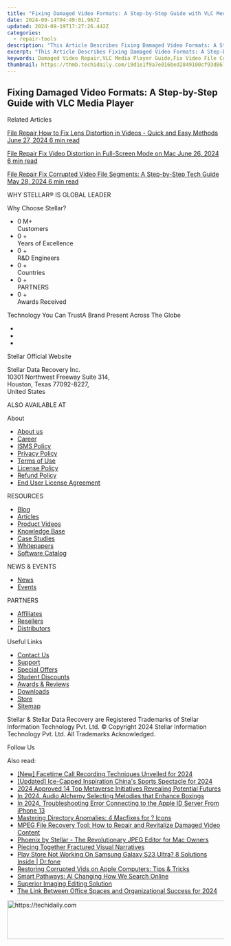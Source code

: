 ```yaml
---
title: "Fixing Damaged Video Formats: A Step-by-Step Guide with VLC Media Player"
date: 2024-09-14T04:49:01.967Z
updated: 2024-09-19T17:27:26.442Z
categories:
  - repair-tools
description: "This Article Describes Fixing Damaged Video Formats: A Step-by-Step Guide with VLC Media Player"
excerpt: "This Article Describes Fixing Damaged Video Formats: A Step-by-Step Guide with VLC Media Player"
keywords: Damaged Video Repair,VLC Media Player Guide,Fix Video File Corruption,Convert Damaged Videos,Troubleshooting Video Playback,Restore Corrupted Media Files,Video File Repair Tool
thumbnail: https://thmb.techidaily.com/19d1e1f9a7e016bed2849100cf93d86788ddae5b2cf2f12f9be9d04582b68734.jpg
---
```


## Fixing Damaged Video Formats: A Step-by-Step Guide with VLC Media Player

Related Articles

[File Repair  How to Fix Lens Distortion in Videos - Quick and Easy Methods June 27, 2024  6 min read](https://tools.techidaily.com/stellardata-recovery/buy-now/)

[File Repair  Fix Video Distortion in Full-Screen Mode on Mac June 26, 2024  6 min read](https://tools.techidaily.com/stellardata-recovery/buy-now/)

[File Repair  Fix Corrupted Video File Segments: A Step-by-Step Tech Guide May 28, 2024  6 min read](https://tools.techidaily.com/stellardata-recovery/buy-now/)

 WHY STELLAR® IS GLOBAL LEADER

 Why Choose Stellar?

* 0  M+  
Customers
* 0 +  
Years of Excellence
* 0 +  
R&D Engineers
* 0 +  
Countries
* 0 +  
PARTNERS
* 0 +  
Awards Received

 Technology You Can TrustA Brand Present Across The Globe

* [](https://www.stellarinfo.com/images/v7/ISO-27001-2013-Certificate.pdf)
* [](https://www.stellarinfo.com/images/v7/ISO-9001-2008Certificate.pdf)
* [](https://tools.techidaily.com/stellardata-recovery/buy-now/)

 Stellar Official Website

 Stellar Data Recovery Inc.  
 10301 Northwest Freeway Suite 314,  
 Houston, Texas 77092-8227,  
 United States

 ALSO AVAILABLE AT

 About

* [About us](https://tools.techidaily.com/stellardata-recovery/buy-now/)
* [Career](https://tools.techidaily.com/stellardata-recovery/buy-now/)
* [ISMS Policy](https://tools.techidaily.com/stellardata-recovery/buy-now/)
* [Privacy Policy](https://tools.techidaily.com/stellardata-recovery/buy-now/)
* [Terms of Use](https://tools.techidaily.com/stellardata-recovery/buy-now/)
* [License Policy](https://www.stellarinfo.com/software-licensing-usage.php)
* [Refund Policy](https://tools.techidaily.com/stellardata-recovery/buy-now/)
* [End User License Agreement](https://tools.techidaily.com/stellardata-recovery/buy-now/)

 RESOURCES

* [Blog](https://tools.techidaily.com/stellardata-recovery/buy-now/)
* [Articles](https://tools.techidaily.com/stellardata-recovery/buy-now/)
* [Product Videos](https://tools.techidaily.com/stellardata-recovery/buy-now/)
* [Knowledge Base](https://tools.techidaily.com/stellardata-recovery/buy-now/)
* [Case Studies](https://tools.techidaily.com/stellardata-recovery/buy-now/)
* [Whitepapers](https://tools.techidaily.com/stellardata-recovery/buy-now/)
* [Software Catalog](https://tools.techidaily.com/stellardata-recovery/buy-now/)

 NEWS & EVENTS

* [News](https://tools.techidaily.com/stellardata-recovery/buy-now/)
* [Events](https://www.stellarinfo.com/affiliate-summit/affiliate-summit.php)

 PARTNERS

* [Affiliates](https://tools.techidaily.com/stellardata-recovery/buy-now/)
* [Resellers](https://tools.techidaily.com/stellardata-recovery/buy-now/)
* [Distributors](https://tools.techidaily.com/stellardata-recovery/buy-now/)

 Useful Links

* [Contact Us](https://www.stellarinfo.com/contact/contact-us.php)
* [Support](https://tools.techidaily.com/stellardata-recovery/buy-now/)
* [Special Offers](https://tools.techidaily.com/stellardata-recovery/buy-now/)
* [Student Discounts](https://www.stellarinfo.com/student-discount/)
* [Awards & Reviews](https://tools.techidaily.com/stellardata-recovery/buy-now/)
* [Downloads](https://www.stellarinfo.com/download.php)
* [Store](https://tools.techidaily.com/stellardata-recovery/buy-now/)
* [Sitemap](https://www.stellarinfo.com/sitemap.php)

 Stellar & Stellar Data Recovery are Registered Trademarks of Stellar Information Technology Pvt. Ltd. © Copyright 2024 Stellar Information Technology Pvt. Ltd. All Trademarks Acknowledged.

Follow Us [](https://www.facebook.com/stellardata) [](https://twitter.com/stellarinfo) [](https://www.linkedin.com/company/stellardatarecovery/) [](https://www.youtube.com/c/stellardatarecovery)

<ins class="adsbygoogle"
     style="display:block"
     data-ad-format="autorelaxed"
     data-ad-client="ca-pub-7571918770474297"
     data-ad-slot="1223367746"></ins>

<ins class="adsbygoogle"
     style="display:block"
     data-ad-client="ca-pub-7571918770474297"
     data-ad-slot="8358498916"
     data-ad-format="auto"
     data-full-width-responsive="true"></ins>

<span class="atpl-alsoreadstyle">Also read:</span>
<div><ul>
<li><a href="https://screen-recording.techidaily.com/new-facetime-call-recording-techniques-unveiled-for-2024/"><u>[New] Facetime Call Recording Techniques Unveiled for 2024</u></a></li>
<li><a href="https://article-posts.techidaily.com/updated-ice-capped-inspiration-chinas-sports-spectacle-for-2024/"><u>[Updated] Ice-Capped Inspiration China's Sports Spectacle for 2024</u></a></li>
<li><a href="https://article-knowledge.techidaily.com/2024-approved-14-top-metaverse-initiatives-revealing-potential-futures/"><u>2024 Approved 14 Top Metaverse Initiatives Revealing Potential Futures</u></a></li>
<li><a href="https://extra-information.techidaily.com/in-2024-audio-alchemy-selecting-melodies-that-enhance-boxings/"><u>In 2024, Audio Alchemy Selecting Melodies that Enhance Boxings</u></a></li>
<li><a href="https://apple-account.techidaily.com/in-2024-troubleshooting-error-connecting-to-the-apple-id-server-from-iphone-13-by-drfone-ios/"><u>In 2024, Troubleshooting Error Connecting to the Apple ID Server From iPhone 13</u></a></li>
<li><a href="https://data-wizards.techidaily.com/mastering-directory-anomalies-4-macfixes-for-icons/"><u>Mastering Directory Anomalies: 4 Macfixes for ? Icons</u></a></li>
<li><a href="https://data-wizards.techidaily.com/mpeg-file-recovery-tool-how-to-repair-and-revitalize-damaged-video-content/"><u>MPEG File Recovery Tool: How to Repair and Revitalize Damaged Video Content</u></a></li>
<li><a href="https://data-wizards.techidaily.com/phoenix-by-stellar-the-revolutionary-jpeg-editor-for-mac-owners/"><u>Phoenix by Stellar - The Revolutionary JPEG Editor for Mac Owners</u></a></li>
<li><a href="https://data-wizards.techidaily.com/piecing-together-fractured-visual-narratives/"><u>Piecing Together Fractured Visual Narratives</u></a></li>
<li><a href="https://fix-guide.techidaily.com/play-store-not-working-on-samsung-galaxy-s23-ultra-8-solutions-inside-drfone-by-drfone-fix-android-problems-fix-android-problems/"><u>Play Store Not Working On Samsung Galaxy S23 Ultra? 8 Solutions Inside | Dr.fone</u></a></li>
<li><a href="https://data-wizards.techidaily.com/restoring-corrupted-vids-on-apple-computers-tips-and-tricks/"><u>Restoring Corrupted Vids on Apple Computers: Tips & Tricks</u></a></li>
<li><a href="https://tech-haven.techidaily.com/smart-pathways-ai-changing-how-we-search-online/"><u>Smart Pathways: AI Changing How We Search Online</u></a></li>
<li><a href="https://data-wizards.techidaily.com/superior-imaging-editing-solution/"><u>Superior Imaging Editing Solution</u></a></li>
<li><a href="https://some-skills.techidaily.com/the-link-between-office-spaces-and-organizational-success-for-2024/"><u>The Link Between Office Spaces and Organizational Success for 2024</u></a></li>
</ul></div>

<!-- affiliate ads begin -->
<a href="https://aligracehair.sjv.io/c/5597632/2027195/19272" target="_top" id="2027195">
  <img src="//a.impactradius-go.com/display-ad/19272-2027195" border="0" alt="https://techidaily.com" width="728" height="90"/>
</a>
<img height="0" width="0" src="https://aligracehair.sjv.io/i/5597632/2027195/19272" style="position:absolute;visibility:hidden;" border="0" />
<!-- affiliate ads end -->

